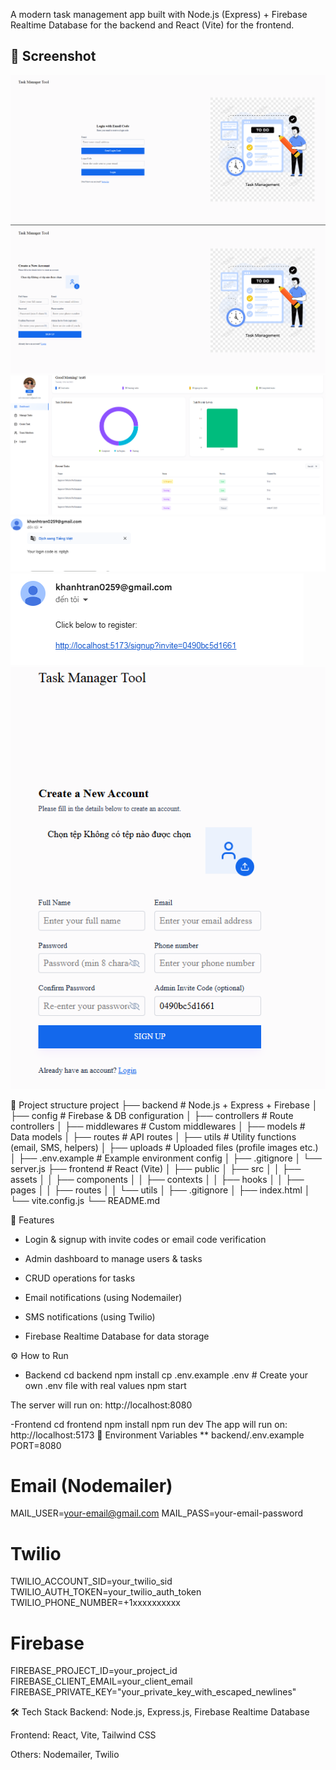 A modern task management app built with Node.js (Express) + Firebase Realtime Database for the backend and React (Vite) for the frontend.
## 📸 Screenshot

![Screenshot](./frontend/task-management/public/image1.png)
![Screenshot](./frontend/task-management/public/image2.png)
![Screenshot](./frontend/task-management/public/image3.png)
![Screenshot](./frontend/task-management/public/image4.png)
![Screenshot](./frontend/task-management/public/image5.png)
![Screenshot](./frontend/task-management/public/image6.png)

📂 Project structure
project
├── backend                # Node.js + Express + Firebase
│   ├── config             # Firebase & DB configuration
│   ├── controllers        # Route controllers
│   ├── middlewares        # Custom middlewares
│   ├── models             # Data models
│   ├── routes             # API routes
│   ├── utils              # Utility functions (email, SMS, helpers)
│   ├── uploads            # Uploaded files (profile images etc.)
│   ├── .env.example       # Example environment config
│   ├── .gitignore
│   └── server.js
├── frontend               # React (Vite)
│   ├── public
│   ├── src
│   │   ├── assets
│   │   ├── components
│   │   ├── contexts
│   │   ├── hooks
│   │   ├── pages
│   │   ├── routes
│   │   └── utils
│   ├── .gitignore
│   ├── index.html
│   └── vite.config.js
└── README.md

🚀 Features
* Login & signup with invite codes or email code verification

* Admin dashboard to manage users & tasks

* CRUD operations for tasks

* Email notifications (using Nodemailer)

* SMS notifications (using Twilio)

* Firebase Realtime Database for data storage

⚙️ How to Run
- Backend
cd backend
npm install
cp .env.example .env   # Create your own .env file with real values
npm start

The server will run on: http://localhost:8080

-Frontend
cd frontend
npm install
npm run dev
The app will run on: http://localhost:5173
🔑 Environment Variables
** backend/.env.example
PORT=8080

# Email (Nodemailer)
MAIL_USER=your-email@gmail.com
MAIL_PASS=your-email-password

# Twilio
TWILIO_ACCOUNT_SID=your_twilio_sid
TWILIO_AUTH_TOKEN=your_twilio_auth_token
TWILIO_PHONE_NUMBER=+1xxxxxxxxxx

# Firebase
FIREBASE_PROJECT_ID=your_project_id
FIREBASE_CLIENT_EMAIL=your_client_email
FIREBASE_PRIVATE_KEY="your_private_key_with_escaped_newlines"


🛠️ Tech Stack
Backend: Node.js, Express.js, Firebase Realtime Database

Frontend: React, Vite, Tailwind CSS

Others: Nodemailer, Twilio

